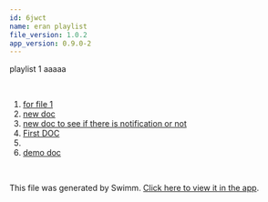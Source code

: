 ```yaml
---
id: 6jwct
name: eran playlist
file_version: 1.0.2
app_version: 0.9.0-2
---
```


<!-- Intro - Do not remove this comment -->
playlist 1 aaaaa

<br/>

<!-- Steps - Do not remove this comment -->
1. [for file 1](for-file-1.111wp.sw.md)
2. [new doc](new-doc.6wgt5.sw.md)
3. [new doc to see if there is notification or not](new-doc-to-see-if-there-is-notification-or-not.ui1f7.sw.md)
4. [First DOC](https://app.swimm.io/repos/Z2l0aHViJTNBJTNBZGVtbzEtbWQxJTNBJTNBZXJhbi1zd2ltbQ==/docs/us0yu)
5. [<script>Alert(1)</script>](scriptalert1script.8ethv.sw.md)
6. [demo doc](demo-doc.4dj2z.sw.md)


<br/>

This file was generated by Swimm. [Click here to view it in the app](https://app.swimm.io/repos/Z2l0aHViJTNBJTNBdGVzdDIlM0ElM0FlcmFuLXN3aW1t/docs/6jwct).